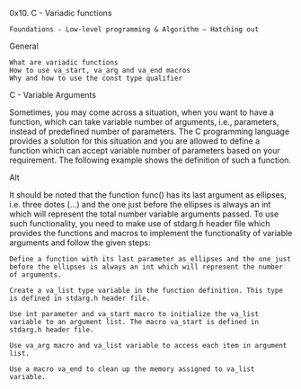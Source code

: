 0x10. C - Variadic functions

    Foundations - Low-level programming & Algorithm ― Hatching out

General

    What are variadic functions
    How to use va_start, va_arg and va_end macros
    Why and how to use the const type qualifier

C - Variable Arguments

Sometimes, you may come across a situation, when you want to have a function, which can take variable number of arguments, i.e., parameters, instead of predefined number of parameters. The C programming language provides a solution for this situation and you are allowed to define a function which can accept variable number of parameters based on your requirement. The following example shows the definition of such a function.

Alt

It should be noted that the function func() has its last argument as ellipses, i.e. three dotes (...) and the one just before the ellipses is always an int which will represent the total number variable arguments passed. To use such functionality, you need to make use of stdarg.h header file which provides the functions and macros to implement the functionality of variable arguments and follow the given steps:

    Define a function with its last parameter as ellipses and the one just before the ellipses is always an int which will represent the number of arguments.

    Create a va_list type variable in the function definition. This type is defined in stdarg.h header file.

    Use int parameter and va_start macro to initialize the va_list variable to an argument list. The macro va_start is defined in stdarg.h header file.

    Use va_arg macro and va_list variable to access each item in argument list.

    Use a macro va_end to clean up the memory assigned to va_list variable.

